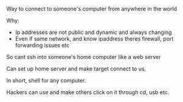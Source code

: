 Way to connect to someone's computer from anywhere in the world

Why:
- Ip addresses are not public and dynamic and always changing
- Even if same network, and know ipaddress theres firewall, port forwarding issues etc

So cant ssh into someone's home computer like a web server

Can set up home server and make target connect to us.

In short, shell for any computer.

Hackers can use and make others click on it through cd, usb etc.
